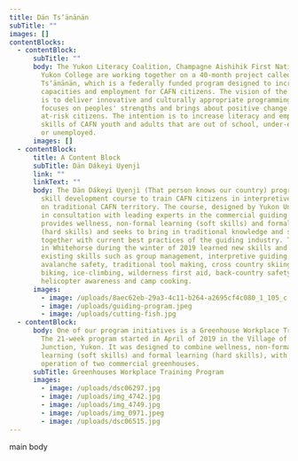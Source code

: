 ```yaml
---
title: Dän Tsʼänānän
subTitle: ""
images: []
contentBlocks:
  - contentBlock:
      subTitle: ""
      body: The Yukon Literacy Coalition, Champagne Aishihik First Nations (CAFN), and
        Yukon College are working together on a 40-month project called Dän
        Tsʼänānän, which is a federally funded program designed to increase
        capacities and employment for CAFN citizens. The vision of the program
        is to deliver innovative and culturally appropriate programming that
        focuses on peoples' strengths and brings about positive change for
        at-risk citizens. The intention is to increase literacy and employment
        skills of CAFN youth and adults that are out of school, under-employed,
        or unemployed.
      images: []
  - contentBlock:
      title: A Content Block
      subTitle: Dän Dákeyi Uyenjì
      link: ""
      linkText: ""
      body: The Dän Dákeyi Uyenjì (That person knows our country) program is a 21-week
        skill development course to train CAFN citizens in interpretive guiding
        on traditional CAFN territory. The course, designed by Yukon University
        in consultation with leading experts in the commercial guiding field,
        provides wellness, non-formal learning (soft skills) and formal learning
        (hard skills) and seeks to bring in traditional knowledge and skills
        together with current best practices of the guiding industry. Trainees
        in Whitehorse during the winter of 2019 learned new skills and honed
        existing skills such as group management, interpretive guiding,
        avalanche safety, traditional tool making, cross country skiing, fat
        biking, ice-climbing, wilderness first aid, back-country safety,
        helicopter awareness and camp cooking.
      images:
        - image: /uploads/8aec62eb-29a3-4c11-b264-a2695cf4c080_1_105_c.jpeg
        - image: /uploads/guiding-program.jpeg
        - image: /uploads/cutting-fish.jpg
  - contentBlock:
      body: One of our program initiatives is a Greenhouse Workplace Training program.
        The 21-week program started in April of 2019 in the Village of Haines
        Junction, Yukon. It was designed to combine wellness, non-formal
        learning (soft skills) and formal learning (hard skills), with the
        operation of two commercial greenhouses.
      subTitle: Greenhouses Workplace Training Program
      images:
        - image: /uploads/dsc06297.jpg
        - image: /uploads/img_4742.jpg
        - image: /uploads/img_4749.jpg
        - image: /uploads/img_0971.jpeg
        - image: /uploads/dsc06515.jpg
---
```

main body